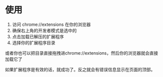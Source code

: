 # 使用

1. 访问 chrome://extensions 在你的浏览器
2. 确保右上角的开发者模式是选中的
3. 点击加载已解压的扩展程序
4. 选择你的扩展程序目录

或者你也可以把目录直接拖拽进chrome://extensions，然后你的浏览器就会直接加载它了

如果扩展程序是有效的话，就成功了。反之就会有错误信息显示在页面的顶部。